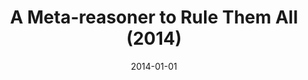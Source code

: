 ---
title: "A Meta-reasoner to Rule Them All (2014)"
collection: publications
permalink: /publication/A Meta-reasoner to Rule Them Al_2014
date: 2014-01-01
venue: 'CIKM &apos;14: Proceedings of the 23rd ACM International Conference on Conference on Information and Knowledge Management'
paperurl: '/files/research/A Meta-reasoner to Rule Them Al_2014.pdf'
link: 'https://dl.acm.org/doi/10.1145/2661829.2662079'
citation: '<b>Yong-Bin Kang</b>,  Shonali Krishnaswamy, and Yuan-Fang Li, A Meta-reasoner to Rule Them All, 23rd International Conference on Information and Knowledge Management (CIKM) (CoRE rank A), pp 1935-1938, Shanghai, China, Nov 3-7, 2014'
---